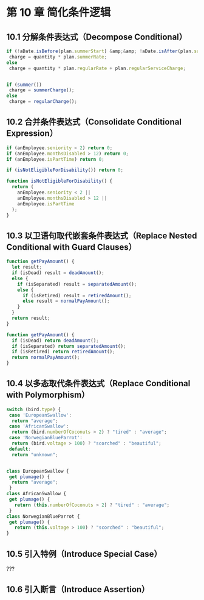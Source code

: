 # 第 10 章 简化条件逻辑

## 10.1 分解条件表达式（Decompose Conditional）

```js
if (!aDate.isBefore(plan.summerStart) &amp;&amp; !aDate.isAfter(plan.summerEnd))
 charge = quantity * plan.summerRate;
else
 charge = quantity * plan.regularRate + plan.regularServiceCharge;


if (summer())
 charge = summerCharge();
else
 charge = regularCharge();
```

## 10.2 合并条件表达式（Consolidate Conditional Expression）

```js
if (anEmployee.seniority < 2) return 0;
if (anEmployee.monthsDisabled > 12) return 0;
if (anEmployee.isPartTime) return 0;

if (isNotEligibleForDisability()) return 0;

function isNotEligibleForDisability() {
  return (
    anEmployee.seniority < 2 ||
    anEmployee.monthsDisabled > 12 ||
    anEmployee.isPartTime
  );
}
```

## 10.3 以卫语句取代嵌套条件表达式（Replace Nested Conditional with Guard Clauses）

```js
function getPayAmount() {
  let result;
  if (isDead) result = deadAmount();
  else {
    if (isSeparated) result = separatedAmount();
    else {
      if (isRetired) result = retiredAmount();
      else result = normalPayAmount();
    }
  }
  return result;
}

function getPayAmount() {
  if (isDead) return deadAmount();
  if (isSeparated) return separatedAmount();
  if (isRetired) return retiredAmount();
  return normalPayAmount();
}
```

## 10.4 以多态取代条件表达式（Replace Conditional with Polymorphism）

```js
switch (bird.type) {
 case 'EuropeanSwallow':
  return "average";
 case 'AfricanSwallow':
  return (bird.numberOfCoconuts > 2) ? "tired" : "average";
 case 'NorwegianBlueParrot':
  return (bird.voltage > 100) ? "scorched" : "beautiful";
 default:
  return "unknown";


class EuropeanSwallow {
 get plumage() {
  return "average";
 }
class AfricanSwallow {
 get plumage() {
   return (this.numberOfCoconuts > 2) ? "tired" : "average";
 }
class NorwegianBlueParrot {
 get plumage() {
   return (this.voltage > 100) ? "scorched" : "beautiful";
}
```

## 10.5 引入特例（Introduce Special Case）

???

## 10.6 引入断言（Introduce Assertion）
